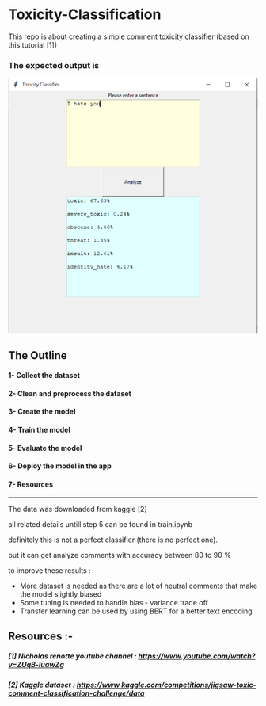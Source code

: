 # Toxicity-Classification

This repo is about creating a simple comment toxicity classifier
(based on this tutorial [1])

### The expected output is
<img src="test.png" alt="out" title="toxicity classifier">


## The Outline
#### 1- Collect the dataset
#### 2- Clean and preprocess the dataset
#### 3- Create the model
#### 4- Train the model
#### 5- Evaluate the model
#### 6- Deploy the model in the app
#### 7- Resources
------------------------------------------------------------------------

The data was downloaded from kaggle [2]

all related details untill step 5 can be found in train.ipynb 


definitely this is not a perfect classifier (there is no perfect one).

but it can get analyze comments with accuracy between 80 to 90 %

to improve these results :-
- More dataset is needed as there are a lot of neutral comments that make the model slightly biased 
- Some tuning is needed to handle bias - variance trade off
- Transfer learning can be used by using BERT for a better text encoding


## Resources :-
##### [1] Nicholas renotte youtube channel : https://www.youtube.com/watch?v=ZUqB-luawZg
##### [2] Kaggle dataset : https://www.kaggle.com/competitions/jigsaw-toxic-comment-classification-challenge/data

